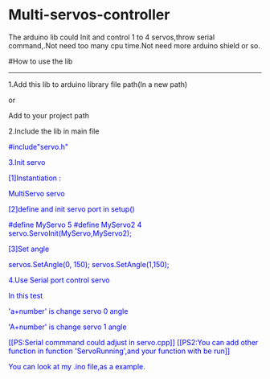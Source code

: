 # Multi-servos-controller
The arduino lib could Init and control 1 to 4 servos,throw serial command,.Not need too many cpu time.Not need more arduino shield  or so.

#How to use the lib
<hr>

1.Add this lib to arduino library file path(In a new path)

or

Add to your project path




2.Include the lib in main file

<font color="blue">#include"servo.h"<font>





3.Init servo

[1]Instantiation :

<font color="blue">MultiServo servo</font>



[2]define and init servo port in setup()

#define MyServo 5
#define MyServo2 4
<font color="blue">servo.ServoInit(MyServo,MyServo2);</font>



[3]Set angle

<font color="blue">servos.SetAngle(0, 150);</font>
<font color="blue">servos.SetAngle(1,150);</font>



4.Use Serial port control servo

In this test

'a+number' is change servo 0 angle

'A+number' is change servo 1 angle




[[PS:Serial commmand could adjust in servo.cpp]]
[[PS2:You can add other function in function 'ServoRunning',and your function with  be run]]



You can look at my .ino file,as a example.
